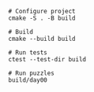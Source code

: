     # Configure project
    cmake -S . -B build
    
    # Build
    cmake --build build

    # Run tests
    ctest --test-dir build

    # Run puzzles
    build/day00
